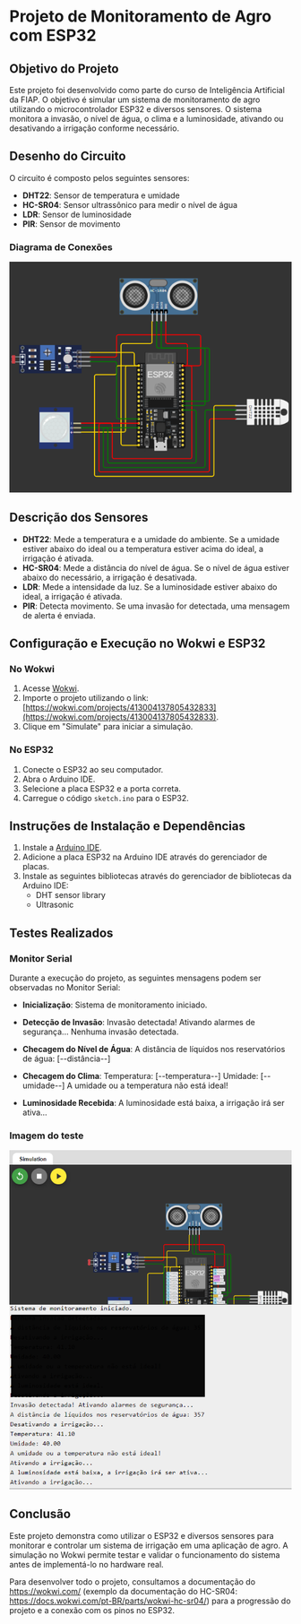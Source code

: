 # Projeto de Monitoramento de Agro com ESP32

## Objetivo do Projeto
Este projeto foi desenvolvido como parte do curso de Inteligência Artificial da FIAP. O objetivo é simular um sistema de monitoramento de agro utilizando o microcontrolador ESP32 e diversos sensores. O sistema monitora a invasão, o nível de água, o clima e a luminosidade, ativando ou desativando a irrigação conforme necessário.

## Desenho do Circuito
O circuito é composto pelos seguintes sensores:
- **DHT22**: Sensor de temperatura e umidade
- **HC-SR04**: Sensor ultrassônico para medir o nível de água
- **LDR**: Sensor de luminosidade
- **PIR**: Sensor de movimento

### Diagrama de Conexões
![alt text](diagrama-projeto.png)

## Descrição dos Sensores
- **DHT22**: Mede a temperatura e a umidade do ambiente. Se a umidade estiver abaixo do ideal ou a temperatura estiver acima do ideal, a irrigação é ativada.
- **HC-SR04**: Mede a distância do nível de água. Se o nível de água estiver abaixo do necessário, a irrigação é desativada.
- **LDR**: Mede a intensidade da luz. Se a luminosidade estiver abaixo do ideal, a irrigação é ativada.
- **PIR**: Detecta movimento. Se uma invasão for detectada, uma mensagem de alerta é enviada.

## Configuração e Execução no Wokwi e ESP32
### No Wokwi
1. Acesse [Wokwi](https://wokwi.com).
2. Importe o projeto utilizando o link: [https://wokwi.com/projects/413004137805432833](https://wokwi.com/projects/413004137805432833).
3. Clique em "Simulate" para iniciar a simulação.

### No ESP32
1. Conecte o ESP32 ao seu computador.
2. Abra o Arduino IDE.
3. Selecione a placa ESP32 e a porta correta.
4. Carregue o código `sketch.ino` para o ESP32.

## Instruções de Instalação e Dependências
1. Instale a [Arduino IDE](https://www.arduino.cc/en/software).
2. Adicione a placa ESP32 na Arduino IDE através do gerenciador de placas.
3. Instale as seguintes bibliotecas através do gerenciador de bibliotecas da Arduino IDE:
   - DHT sensor library
   - Ultrasonic

## Testes Realizados
### Monitor Serial
Durante a execução do projeto, as seguintes mensagens podem ser observadas no Monitor Serial:

- **Inicialização**:
Sistema de monitoramento iniciado.

- **Detecção de Invasão**:
Invasão detectada! Ativando alarmes de segurança... Nenhuma invasão detectada.

- **Checagem do Nível de Água**:
A distância de líquidos nos reservatórios de água: [--distância--]

- **Checagem do Clima**:
Temperatura: [--temperatura--] Umidade: [--umidade--] A umidade ou a temperatura não está ideal!

- **Luminosidade Recebida**:
A luminosidade está baixa, a irrigação irá ser ativa...

### Imagem do teste
![alt text](image-1.png)

## Conclusão
Este projeto demonstra como utilizar o ESP32 e diversos sensores para monitorar e controlar um sistema de irrigação em uma aplicação de agro. A simulação no Wokwi permite testar e validar o funcionamento do sistema antes de implementá-lo no hardware real.

Para desenvolver todo o projeto, consultamos a documentação do https://wokwi.com/ (exemplo da documentação do HC-SR04: https://docs.wokwi.com/pt-BR/parts/wokwi-hc-sr04/) para a progressão do projeto e a conexão com os pinos no ESP32.